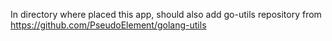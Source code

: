 In directory where placed this app, should also add go-utils repository from https://github.com/PseudoElement/golang-utils